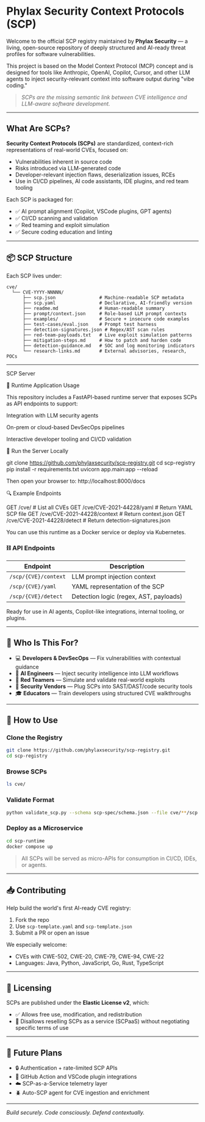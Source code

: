 # Phylax Security Context Protocols (SCP)

Welcome to the official SCP registry maintained by **Phylax Security** — a living, open-source repository of deeply structured and AI-ready threat profiles for software vulnerabilities.

This project is based on the Model Context Protocol (MCP) concept and is designed for tools like Anthropic, OpenAI, Copilot, Cursor, and other LLM agents to inject security-relevant context into software output during "vibe coding."

> _SCPs are the missing semantic link between CVE intelligence and LLM-aware software development._

---

## What Are SCPs?

**Security Context Protocols (SCPs)** are standardized, context-rich representations of real-world CVEs, focused on:

- Vulnerabilities inherent in source code
- Risks introduced via LLM-generated code
- Developer-relevant injection flaws, deserialization issues, RCEs
- Use in CI/CD pipelines, AI code assistants, IDE plugins, and red team tooling

Each SCP is packaged for:

- ✅ AI prompt alignment (Copilot, VSCode plugins, GPT agents)
- ✅ CI/CD scanning and validation
- ✅ Red teaming and exploit simulation
- ✅ Secure coding education and linting

---

## 📦 SCP Structure

Each SCP lives under:

```
cve/
  └── CVE-YYYY-NNNNN/
      ├── scp.json                # Machine-readable SCP metadata
      ├── scp.yaml                # Declarative, AI-friendly version
      ├── readme.md               # Human-readable summary
      ├── prompt/context.json     # Role-based LLM prompt contexts
      ├── examples/               # Secure + insecure code examples
      ├── test-cases/eval.json    # Prompt test harness
      ├── detection-signatures.json # Regex/AST scan rules
      ├── red-team-payloads.txt   # Live exploit simulation patterns
      ├── mitigation-steps.md     # How to patch and harden code
      ├── detection-guidance.md   # SOC and log monitoring indicators
      └── research-links.md       # External advisories, research, POCs
```

---

SCP Server

🧰 Runtime Application Usage

This repository includes a FastAPI-based runtime server that exposes SCPs as API endpoints to support:

Integration with LLM security agents

On-prem or cloud-based DevSecOps pipelines

Interactive developer tooling and CI/CD validation

🚀 Run the Server Locally

git clone https://github.com/phylaxsecurity/scp-registry.git
cd scp-registry
pip install -r requirements.txt
uvicorn app.main:app --reload

Then open your browser to: http://localhost:8000/docs

🔍 Example Endpoints

GET /cve/                            # List all CVEs
GET /cve/CVE-2021-44228/yaml        # Return YAML SCP file
GET /cve/CVE-2021-44228/context     # Return context.json
GET /cve/CVE-2021-44228/detect      # Return detection-signatures.json

You can use this runtime as a Docker service or deploy via Kubernetes.

### ⛓️ API Endpoints

| Endpoint | Description |
|----------|-------------|
| `/scp/{CVE}/context` | LLM prompt injection context |
| `/scp/{CVE}/yaml`    | YAML representation of the SCP |
| `/scp/{CVE}/detect`  | Detection logic (regex, AST, payloads) |

Ready for use in AI agents, Copilot-like integrations, internal tooling, or plugins.

---

## 🔎 Who Is This For?

- 💻 **Developers & DevSecOps** — Fix vulnerabilities with contextual guidance
- 🤖 **AI Engineers** — Inject security intelligence into LLM workflows
- 🧪 **Red Teamers** — Simulate and validate real-world exploits
- 🧱 **Security Vendors** — Plug SCPs into SAST/DAST/code security tools
- 🎓 **Educators** — Train developers using structured CVE walkthroughs

---

## 🧰 How to Use

### Clone the Registry

```bash
git clone https://github.com/phylaxsecurity/scp-registry.git
cd scp-registry
```

### Browse SCPs

```bash
ls cve/
```

### Validate Format

```bash
python validate_scp.py --schema scp-spec/schema.json --file cve/**/scp.json
```

### Deploy as a Microservice

```bash
cd scp-runtime
docker compose up
```

> All SCPs will be served as micro-APIs for consumption in CI/CD, IDEs, or agents.

---

## 📥 Contributing

Help build the world's first AI-ready CVE registry:

1. Fork the repo
2. Use `scp-template.yaml` and `scp-template.json`
3. Submit a PR or open an issue

We especially welcome:

- CVEs with CWE-502, CWE-20, CWE-79, CWE-94, CWE-22
- Languages: Java, Python, JavaScript, Go, Rust, TypeScript

---

## 🔐 Licensing

SCPs are published under the **Elastic License v2**, which:

- ✅ Allows free use, modification, and redistribution
- 🚫 Disallows reselling SCPs as a service (SCPaaS) without negotiating specific terms of use
---

## 📡 Future Plans

- 🔒 Authentication + rate-limited SCP APIs
- 🧩 GitHub Action and VSCode plugin integrations
- ☁️ SCP-as-a-Service telemetry layer
- 🪲 Auto-SCP agent for CVE ingestion and enrichment

---

*Build securely. Code consciously. Defend contextually.*  
